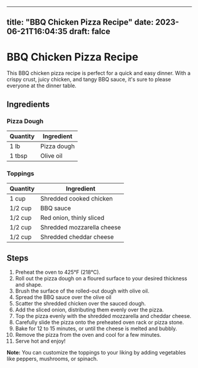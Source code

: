 
---
title: "BBQ Chicken Pizza Recipe"
date: 2023-06-21T16:04:35
draft: falce
---

# BBQ Chicken Pizza Recipe

This BBQ chicken pizza recipe is perfect for a quick and easy dinner. With a crispy crust, juicy chicken, and tangy BBQ sauce, it's sure to please everyone at the dinner table.

## Ingredients

### Pizza Dough

| Quantity | Ingredient     |
| -------- | -------------- |
| 1 lb     | Pizza dough    |
| 1 tbsp   | Olive oil      |

### Toppings

| Quantity | Ingredient             |
| -------- | ----------------------|
| 1 cup    | Shredded cooked chicken|
| 1/2 cup  | BBQ sauce              |
| 1/2 cup  | Red onion, thinly sliced|
| 1/2 cup  | Shredded mozzarella cheese |
| 1/2 cup  | Shredded cheddar cheese |

## Steps

1. Preheat the oven to 425°F (218°C).
2. Roll out the pizza dough on a floured surface to your desired thickness and shape.
3. Brush the surface of the rolled-out dough with olive oil.
4. Spread the BBQ sauce over the olive oil
5. Scatter the shredded chicken over the sauced dough.
6. Add the sliced onion, distributing them evenly over the pizza.
7. Top the pizza evenly with the shredded mozzarella and cheddar cheese.
8. Carefully slide the pizza onto the preheated oven rack or pizza stone.
9. Bake for 12 to 15 minutes, or until the cheese is melted and bubbly.
10. Remove the pizza from the oven and cool for a few minutes.
11. Serve hot and enjoy!

**Note:** You can customize the toppings to your liking by adding vegetables like peppers, mushrooms, or spinach.
